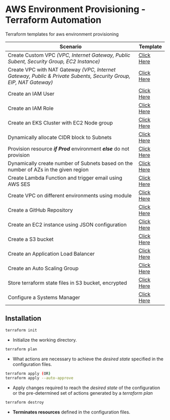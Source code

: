 # AWS Environment Provisioning - Terraform Automation

Terraform templates for aws environment provisioning

| Scenario                                                                                                          | Template                                |
| ----------------------------------------------------------------------------------------------------------------- | --------------------------------------- |
| Create Custom VPC _(VPC, Internet Gateway, Public Subent, Security Group, EC2 Instance)_                          | [Click Here](creating-custom-vpc)       |
| Create VPC with NAT Gateway _(VPC, Internet Gateway, Public & Private Subents, Security Group, EIP, NAT Gateway)_ | [Click Here](vpc-with-nat)              |
| Create an IAM User                                                                                                | [Click Here](iam-user)                  |
| Create an IAM Role                                                                                                | [Click Here](iam-role)                  |
| Create an EKS Cluster with EC2 Node group                                                                         | [Click Here](eks-cluster)               |
| Dynamically allocate CIDR block to Subnets                                                                        | [Click Here](cidrsubnet-function)       |
| Provision resource **_if Prod_** environment **_else_** do not provision                                          | [Click Here](conditional-operator)      |
| Dynamically create number of Subnets based on the number of AZs in the given region                               | [Click Here](dynamic-azs)               |
| Create Lambda Function and trigger email using AWS SES                                                            | [Click Here](create-lambda-function)    |
| Create VPC on different environments using module                                                                 | [Click Here](create-vpc-with-modules)   |
| Create a GitHub Repository                                                                                        | [Click Here](create-github-repo)        |
| Create an EC2 instance using JSON configuration                                                                   | [Click Here](ec2-using-json-conf)       |
| Create a S3 bucket                                                                                                | [Click Here](s3)                        |
| Create an Application Load Balancer                                                                               | [Click Here](load-balancer)             |
| Create an Auto Scaling Group                                                                                      | [Click Here](autoscaling-group)         |
| Store terraform state files in S3 bucket, encrypted                                                               | [Click Here](ec2-with-statefile-backup) |
| Configure a Systems Manager                                                                                       | [Click Here](ssm)                       |

## Installation

```bash
terraform init
```

- Initialize the working directory.

```bash
terraform plan
```

- What actions are necessary to achieve the _desired state_ specified in the configuration files.

```bash
terraform apply (OR)
terraform apply --auto-approve
```

- Apply changes required to reach the _desired state_ of the configuration or the pre-determined set of actions generated by a _terraform plan_

```bash
terraform destroy
```

- **Terminates resources** defined in the configuration files.

